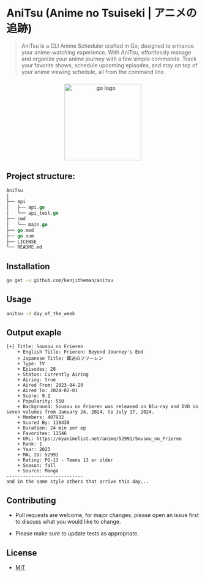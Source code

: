 # AniTsu (Anime no Tsuiseki | アニメの追跡)

> AniTsu is a CLI Anime Scheduler crafted in Go, designed to enhance your anime-watching experience. With AniTsu, effortlessly manage and organize your anime journey with a few simple commands. Track your favorite shows, schedule upcoming episodes, and stay on top of your anime viewing schedule, all from the command line.

###

<div align="center">
  <img src="https://cdn.jsdelivr.net/gh/devicons/devicon/icons/go/go-original.svg" height="200" alt="go logo"  />
</div>

###

## Project structure:

```go
AniTsu
│
├── api
│   ├── api.go
│   └── api_test.go
├── cmd
│   └── main.go
├── go.mod
├── go.sum
├── LICENSE
└── README.md
```

## Installation

```sh
go get -u github.com/kenjitheman/anitsu
```

## Usage

```sh
anitsu -d day_of_the_week
```

## Output exaple

```
[+] Title: Sousou no Frieren
    + English Title: Frieren: Beyond Journey's End
    + Japanese Title: 葬送のフリーレン
    + Type: TV
    + Episodes: 28
    + Status: Currently Airing
    + Airing: true
    + Aired From: 2023-04-29
    + Aired To: 2024-02-01
    + Score: 9.1
    + Popularity: 550
    + Background: Sousou no Frieren was released on Blu-ray and DVD in seven volumes from January 24, 2024, to July 17, 2024.
    + Members: 407932
    + Scored By: 118438
    + Duration: 24 min per ep
    + Favorites: 11546
    + URL: https://myanimelist.net/anime/52991/Sousou_no_Frieren
    + Rank: 1
    + Year: 2023
    + MAL ID: 52991
    + Rating: PG-13 - Teens 13 or older
    + Season: fall
    + Source: Manga
----------------------------
and in the same style others that arrive this day...
```

## Contributing

- Pull requests are welcome, for major changes, please open an issue first to
  discuss what you would like to change.

- Please make sure to update tests as appropriate.

## License

- [MIT](./LICENSE)
